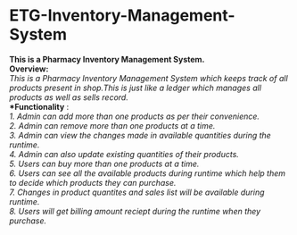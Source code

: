 # ETG-Inventory-Management-System
<strong>This is a Pharmacy Inventory Management System.</strong><br/>
<b>Overview:</b></br>
<i>This is a Pharmacy Inventory Management System which keeps track of all products present in shop.This is just like a ledger
which manages all products as well as sells record.</i></br>
<b>*Functionality</b> :</br>
<i>1. Admin can add more than one products as per their convenience.</br>
2. Admin can remove more than one products at a time.</br>
3. Admin can view the changes made in available quantities during the runtime.</br>
4. Admin can also update existing quantities of their products.</br>
5. Users can buy more than one products at a time.</br>
6. Users can see all the available products during runtime which help them to decide which products they can purchase.</br>
7. Changes in product quantites and sales list will be available during runtime.</br>
8. Users will get billing amount reciept during the runtime when they purchase.</i></br>



